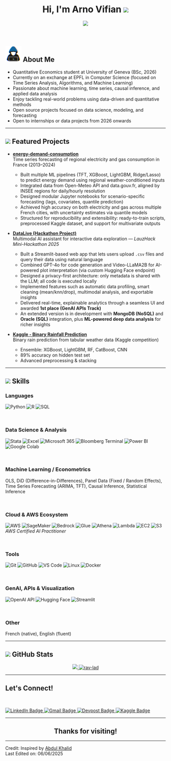<h1 align="center"><b>Hi, I'm Arno Vifian </b><img src="https://media.giphy.com/media/hvRJCLFzcasrR4ia7z/giphy.gif" width="35"></h1>

<p align="center">
  <a href="https://github.com/DenverCoder1/readme-typing-svg"><img src="https://readme-typing-svg.herokuapp.com?font=Time+New+Roman&color=cyan&size=25&center=true&vCenter=true&width=600&height=100&lines=Welcome+to+my+GitHub!;Quantitative+Economics+Student;Data+Science,+Econometrics,+ML+Enthusiast;Always+seeking+new+challenges+and+projects"></a>
</p>

<br>

## <picture><img src="https://github.com/0xAbdulKhalid/0xAbdulKhalid/raw/main/assets/mdImages/about_me.gif" width = 50px></picture> **About Me**


- Quantitative Economics student at University of Geneva (BSc, 2026)  
- Currently on an exchange at EPFL in Computer Science (focused on Time Series Analysis, Algorithms, and Machine Learning)  
- Passionate about machine learning, time series, causal inference, and applied data analysis  
- Enjoy tackling real-world problems using data-driven and quantitative methods  
- Open source projects focused on data science, modeling, and forecasting  
- Open to internships or data projects from 2026 onwards  

---

## <img src="https://media2.giphy.com/media/QssGEmpkyEOhBCb7e1/giphy.gif" width ="25"> **Featured Projects**

- [**energy-demand-consumption**](https://github.com/rav-lad/energy-demand-consumption)  
  Time series forecasting of regional electricity and gas consumption in France (2013–2024)  
  - Built multiple ML pipelines (TFT, XGBoost, LightGBM, Ridge/Lasso) to predict energy demand using regional weather-conditioned inputs  
  - Integrated data from Open-Meteo API and data.gouv.fr, aligned by INSEE regions for daily/hourly resolution  
  - Designed modular Jupyter notebooks for scenario-specific forecasting (lags, covariates, quantile prediction)  
  - Achieved high accuracy on both electricity and gas across multiple French cities, with uncertainty estimates via quantile models  
  - Structured for reproducibility and extensibility: ready-to-train scripts, preprocessed Kaggle dataset, and support for multivariate outputs  

- [**DataLive (Hackathon Project)**](https://github.com/rav-lad/DataLiveTest)  
  Multimodal AI assistant for interactive data exploration — *LauzHack Mini-Hackathon 2025*  
  - Built a Streamlit-based web app that lets users upload `.csv` files and query their data using natural language  
  - Combined GPT-4o for code generation and Video-LLaMA2B for AI-powered plot interpretation (via custom Hugging Face endpoint)  
  - Designed a privacy-first architecture: only metadata is shared with the LLM; all code is executed locally  
  - Implemented features such as automatic data profiling, smart cleaning (mean/knn/drop), multimodal analysis, and exportable insights  
  - Delivered real-time, explainable analytics through a seamless UI and awarded **1st place (GenAI APIs Track)**
  - An extended version is in development with **MongoDB (NoSQL)** and **Oracle (SQL)** integration, plus **ML-powered deep data analysis** for richer insights  

- [**Kaggle - Binary Rainfall Prediction**](https://github.com/rav-lad/kaggle-binary-rainfall)  
  Binary rain prediction from tabular weather data (Kaggle competition)  
  - Ensemble: XGBoost, LightGBM, RF, CatBoost, CNN  
  - 89% accuracy on hidden test set  
  - Advanced preprocessing & stacking  

---

## <img src="https://media2.giphy.com/media/QssGEmpkyEOhBCb7e1/giphy.gif" width ="25"> **Skills**

<p align="center">

###  Languages  
![Python](https://img.shields.io/badge/Python-%2314354C.svg?style=for-the-badge&logo=python&logoColor=white)
![R](https://img.shields.io/badge/R-%23276DC3.svg?style=for-the-badge&logo=r&logoColor=white)
![SQL](https://img.shields.io/badge/SQL-%2307405e.svg?style=for-the-badge&logo=mysql&logoColor=white)

<br>

###  Data Science & Analysis  
![Stata](https://img.shields.io/badge/Stata-0057B8?style=for-the-badge&logo=stata&logoColor=white)
![Excel](https://img.shields.io/badge/Excel-217346?style=for-the-badge&logo=microsoft-excel&logoColor=white)
![Microsoft 365](https://img.shields.io/badge/Microsoft%20365-EB3C00?style=for-the-badge&logo=microsoft&logoColor=white)
![Bloomberg Terminal](https://img.shields.io/badge/Bloomberg_Terminal-000000?style=for-the-badge)
![Power BI](https://img.shields.io/badge/PowerBI-F2C811?style=for-the-badge&logo=powerbi&logoColor=black)
![Google Colab](https://img.shields.io/badge/Colab-F9AB00?style=for-the-badge&logo=googlecolab&logoColor=black)

<br>

###  Machine Learning / Econometrics  
OLS, DiD (Difference-in-Differences), Panel Data (Fixed / Random Effects), Time Series Forecasting (ARIMA, TFT), Causal Inference, Statistical Inference

<br>

###  Cloud & AWS Ecosystem  
![AWS](https://img.shields.io/badge/AWS-%23FF9900.svg?style=for-the-badge&logo=amazon-aws&logoColor=white)
![SageMaker](https://img.shields.io/badge/SageMaker-232F3E?style=for-the-badge&logo=amazon-aws&logoColor=white)
![Bedrock](https://img.shields.io/badge/Bedrock-FF9900?style=for-the-badge&logo=amazon-aws&logoColor=white)
![Glue](https://img.shields.io/badge/Glue-232F3E?style=for-the-badge&logo=amazon-aws&logoColor=white)
![Athena](https://img.shields.io/badge/Athena-232F3E?style=for-the-badge&logo=amazon-aws&logoColor=white)
![Lambda](https://img.shields.io/badge/Lambda-FF9900?style=for-the-badge&logo=aws-lambda&logoColor=white)
![EC2](https://img.shields.io/badge/EC2-FF9900?style=for-the-badge&logo=amazon-ec2&logoColor=white)
![S3](https://img.shields.io/badge/S3-569A31?style=for-the-badge&logo=amazon-s3&logoColor=white)  
_AWS Certified AI Practitioner_

<br>

###  Tools  
![Git](https://img.shields.io/badge/git-%23F05033.svg?style=for-the-badge&logo=git&logoColor=white)
![GitHub](https://img.shields.io/badge/github-%23121011.svg?style=for-the-badge&logo=github&logoColor=white)
![VS Code](https://img.shields.io/badge/VS%20Code-0078d7?style=for-the-badge&logo=visual-studio-code&logoColor=white)
![Linux](https://img.shields.io/badge/Linux-FCC624?style=for-the-badge&logo=linux&logoColor=black)
![Docker](https://img.shields.io/badge/Docker-2496ED?style=for-the-badge&logo=docker&logoColor=white)

<br>

###  GenAI, APIs & Visualization  
![OpenAI API](https://img.shields.io/badge/OpenAI%20API-412991?style=for-the-badge&logo=openai&logoColor=white)
![Hugging Face](https://img.shields.io/badge/HuggingFace-FFB94B?style=for-the-badge&logo=huggingface&logoColor=white)
![Streamlit](https://img.shields.io/badge/Streamlit-FF4B4B?style=for-the-badge&logo=streamlit&logoColor=white)

<br>

###  Other  
French (native), English (fluent)

</p>

---

## <img src="https://media.giphy.com/media/iY8CRBdQXODJSCERIr/giphy.gif" width="35"> **GitHub Stats**

<div align="center">

<a href="https://github.com/rav-lad/">
  <img src="https://github-readme-stats.vercel.app/api?username=rav-lad&include_all_commits=true&count_private=true&show_icons=true&line_height=20&title_color=7A7ADB&icon_color=2234AE&text_color=D3D3D3&bg_color=0,000000,130F40" width="450"/>
  <img src="https://github-readme-stats.vercel.app/api/top-langs?username=rav-lad&show_icons=true&locale=en&layout=compact&line_height=20&title_color=7A7ADB&icon_color=2234AE&text_color=D3D3D3&bg_color=0,000000,130F40" width="375"  alt="rav-lad"/>
</a>

</div>

---

##  **Let's Connect!**
<br>

<p align="left">

<a href="https://linkedin.com/in/arno-vifian" target="_blank">
  <img src="https://img.shields.io/badge/LinkedIn-arno--vifian-blue?style=for-the-badge&logo=linkedin&logoColor=white" alt="LinkedIn Badge"/>
</a>

<a href="mailto:arno.vfn@gmail.com" target="_blank">
  <img src="https://img.shields.io/badge/Gmail-arno.vfn-red?style=for-the-badge&logo=gmail&logoColor=white" alt="Gmail Badge"/>
</a>

<a href="https://devpost.com/2Fick" target="_blank">
  <img src="https://img.shields.io/badge/Devpost-Profile-003E54?style=for-the-badge&logo=devpost&logoColor=white" alt="Devpost Badge"/>
</a>

<a href="https://www.kaggle.com/ravvvvvvvvvvvv" target="_blank">
  <img src="https://img.shields.io/badge/Kaggle-ravvvvvvvvvvvv-20BEFF?style=for-the-badge&logo=kaggle&logoColor=white" alt="Kaggle Badge"/>
</a>

</p>

---

<div align="center">

##  **Thanks for visiting!**

</div>

---

Credit: Inspired by [Abdul Khalid](https://github.com/0xabdulkhalid)  
Last Edited on: 06/06/2025
